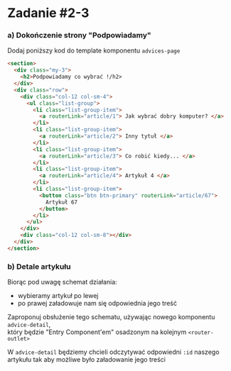 # Zadanie #2-3
### a) Dokończenie strony "Podpowiadamy"

Dodaj poniższy kod do template komponentu `advices-page`

```html
<section>
  <div class="my-3">
    <h2>Podpowiadamy co wybrać !/h2>
  </div>
  <div class="row">
    <div class="col-12 col-sm-4">
      <ul class="list-group">
        <li class="list-group-item">
          <a routerLink="article/1"> Jak wybrać dobry komputer? </a>
        </li>
        <li class="list-group-item">
          <a routerLink="article/2"> Inny tytuł </a>
        </li>
        <li class="list-group-item">
          <a routerLink="article/3"> Co robić kiedy... </a>
        </li>
        <li class="list-group-item">
          <a routerLink="article/4"> Artykuł 4 </a>
        </li>
        <li class="list-group-item">
          <button class="btn btn-primary" routerLink="article/67">
            Artykuł 67
          </button>
        </li>
      </ul>
    </div>
    <div class="col-12 col-sm-8"></div>
  </div>
</section>
```

### b) Detale artykułu
Biorąc pod uwagę schemat działania:
- wybieramy artykuł po lewej
- po prawej załadowuje nam się odpowiednia jego treść

Zaproponuj obsłużenie tego schematu, używając nowego komponentu `advice-detail`,  
który będzie "Entry Component'em" osadzonym na kolejnym `<router-outlet>`

W `advice-detail` będziemy chcieli odczytywać odpowiedni `:id` naszego artykułu tak aby możliwe było załadowanie jego treści 
